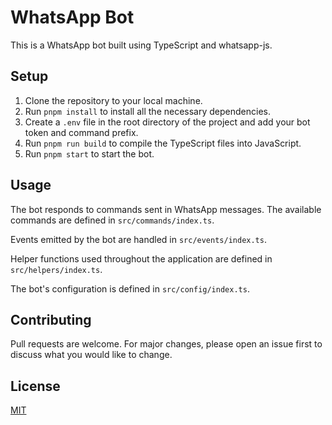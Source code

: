 # WhatsApp Bot

This is a WhatsApp bot built using TypeScript and whatsapp-js.

## Setup

1. Clone the repository to your local machine.
2. Run `pnpm install` to install all the necessary dependencies.
3. Create a `.env` file in the root directory of the project and add your bot token and command prefix.
4. Run `pnpm run build` to compile the TypeScript files into JavaScript.
5. Run `pnpm start` to start the bot.

## Usage

The bot responds to commands sent in WhatsApp messages. The available commands are defined in `src/commands/index.ts`.

Events emitted by the bot are handled in `src/events/index.ts`.

Helper functions used throughout the application are defined in `src/helpers/index.ts`.

The bot's configuration is defined in `src/config/index.ts`.

## Contributing

Pull requests are welcome. For major changes, please open an issue first to discuss what you would like to change.

## License

[MIT](https://choosealicense.com/licenses/mit/)
